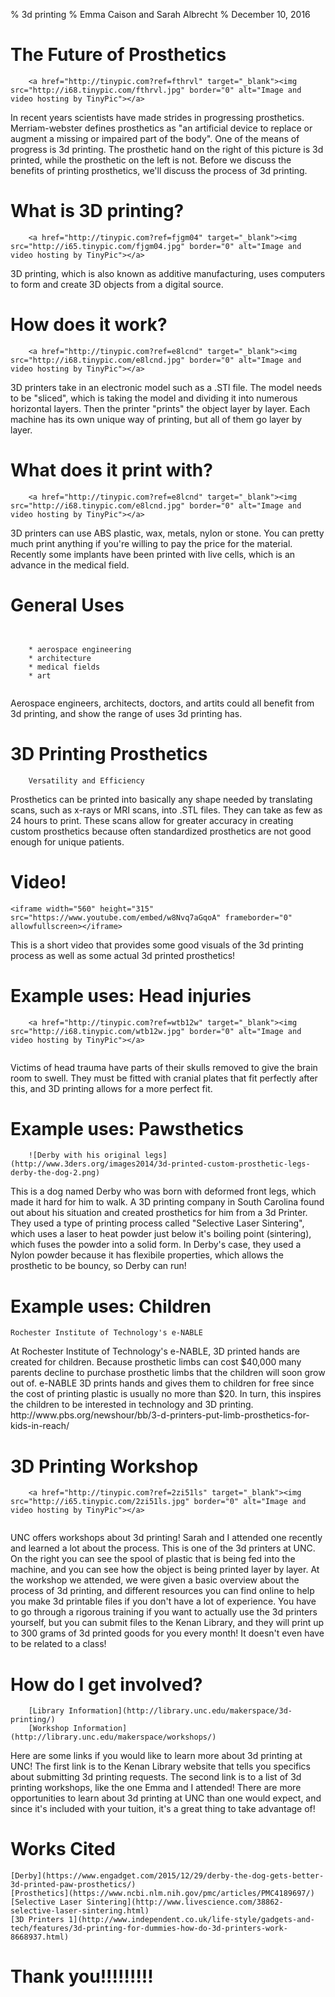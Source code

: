 % 3d printing
% Emma Caison and Sarah Albrecht
% December 10, 2016

# The Future of Prosthetics
```
	<a href="http://tinypic.com?ref=fthrvl" target="_blank"><img src="http://i68.tinypic.com/fthrvl.jpg" border="0" alt="Image and video hosting by TinyPic"></a>
```
<aside class="notes">
In recent years scientists have made strides in progressing prosthetics. Merriam-webster defines prosthetics as "an artificial device to replace or augment
a missing or impaired part of the body". One of the means of progress is 3d printing. The prosthetic hand on the right of this picture is 3d printed, while the prosthetic on the left is not. Before we discuss the benefits of printing prosthetics, we'll discuss the process of 3d printing.
</aside>




# What is 3D printing?


```
	<a href="http://tinypic.com?ref=fjgm04" target="_blank"><img src="http://i65.tinypic.com/fjgm04.jpg" border="0" alt="Image and video hosting by TinyPic"></a>
```    


<aside class="notes">
3D printing, which is also known as additive manufacturing, uses computers to
form and create 3D objects from a digital source.
</aside>


# How does it work?


```
	<a href="http://tinypic.com?ref=e8lcnd" target="_blank"><img src="http://i68.tinypic.com/e8lcnd.jpg" border="0" alt="Image and video hosting by TinyPic"></a>    
```


<aside class="notes">
3D printers take in an electronic model such as a .STl file. The model needs to
be "sliced", which is taking the model and dividing it into numerous horizontal
layers. Then the printer "prints" the object layer by layer. Each machine has
its own unique way of printing, but all of them go layer by layer.
</aside>


# What does it print with?


```
	<a href="http://tinypic.com?ref=e8lcnd" target="_blank"><img src="http://i68.tinypic.com/e8lcnd.jpg" border="0" alt="Image and video hosting by TinyPic"></a>
```
  <aside class="notes">
3D printers can use ABS plastic, wax, metals, nylon or stone. You can pretty
much print anything if you're willing to pay the price for the material. Recently
some implants have been printed with live cells, which is an advance in the
medical field.
</aside>


# General Uses


```


	* aerospace engineering
	* architecture
	* medical fields
	* art
    
```
<aside class="notes">
Aerospace engineers, architects, doctors, and artits could all benefit from 3d printing, and show the range of uses 3d printing has.
</aside>




# 3D Printing Prosthetics


```
	Versatility and Efficiency
```
<aside class="notes">
Prosthetics can be printed into basically any shape needed by translating scans, such
as x-rays or MRI scans, into .STL files. They can take as few as 24 hours to
print. These scans allow for greater accuracy in creating custom prosthetics because
often standardized prosthetics are not good enough for unique patients.
</aside>


# Video!
 
```
<iframe width="560" height="315" src="https://www.youtube.com/embed/w8Nvq7aGqoA" frameborder="0" allowfullscreen></iframe>
```
 
<aside class="notes">
This is a short video that provides some good visuals of the 3d printing process as well as some actual 3d printed prosthetics!
</aside>




# Example uses: Head injuries


```
	<a href="http://tinypic.com?ref=wtb12w" target="_blank"><img src="http://i68.tinypic.com/wtb12w.jpg" border="0" alt="Image and video hosting by TinyPic"></a>


```
<aside class="notes">
Victims of head trauma have parts of their skulls removed to give the brain room
to swell. They must be fitted with cranial plates that fit perfectly after this,
and 3D printing allows for a more perfect fit.</aside>


# Example uses: Pawsthetics


```
	![Derby with his original legs](http://www.3ders.org/images2014/3d-printed-custom-prosthetic-legs-derby-the-dog-2.png)
```
<aside class="notes">
	This is a dog named Derby who was born with deformed front legs, which made it hard for him to walk. A 3D printing company in South Carolina found out about his situation and created prosthetics for him from a 3d Printer. They used a type of printing process called "Selective Laser Sintering", which uses a laser to heat powder just below it's boiling point (sintering), which fuses the powder into a solid form. In Derby's case, they used a Nylon powder because it has flexibile properties, which allows the prosthetic to be bouncy, so Derby can run!
</aside>




# Example uses: Children


```
Rochester Institute of Technology's e-NABLE
```
<aside class="notes">
At Rochester Institute of Technology's e-NABLE, 3D printed hands are
created for children. Because prosthetic limbs can cost $40,000 many parents decline
to purchase prosthetic limbs that the children will soon grow out of. e-NABLE
3D prints hands and gives them to children for free since the cost of printing
plastic is usually no more than $20. In turn, this inspires the children to be
interested in technology and 3D printing.
http://www.pbs.org/newshour/bb/3-d-printers-put-limb-prosthetics-for-kids-in-reach/
</aside>


# 3D Printing Workshop
 
```
	<a href="http://tinypic.com?ref=2zi51ls" target="_blank"><img src="http://i65.tinypic.com/2zi51ls.jpg" border="0" alt="Image and video hosting by TinyPic"></a>
 
```
<aside class="notes">
	UNC offers workshops about 3d printing! Sarah and I attended one recently and learned a lot about the process. This is one of the 3d printers at UNC. On the right you can see the spool of plastic that is being fed into the machine, and you can see how the object is being printed layer by layer. At the workshop we attended, we were given a basic overview about the process of 3d printing, and different resources you can find online to help you make 3d printable files if you don't have a lot of experience. You have to go through a rigorous training if you want to actually use the 3d printers yourself, but you can submit files to the Kenan Library, and they will print up to 300 grams of 3d printed goods for you every month! It doesn't even have to be related to a class!
</aside>


# How do I get involved?
 
```
	[Library Information](http://library.unc.edu/makerspace/3d-printing/)
	[Workshop Information](http://library.unc.edu/makerspace/workshops/)
```
<aside class="notes">
	Here are some links if you would like to learn more about 3d printing at UNC! The first link is to the Kenan Library website that tells you specifics about submitting 3d printing requests. The second link is to a list of 3d printing workshops, like the one Emma and I attended! There are more opportunities to learn about 3d printing at UNC than one would expect, and since it's included with your tuition, it's a great thing to take advantage of!
</aside>
 
# Works Cited
 
```
[Derby](https://www.engadget.com/2015/12/29/derby-the-dog-gets-better-3d-printed-paw-prosthetics/)
[Prosthetics](https://www.ncbi.nlm.nih.gov/pmc/articles/PMC4189697/)
[Selective Laser Sintering](http://www.livescience.com/38862-selective-laser-sintering.html)
[3D Printers 1](http://www.independent.co.uk/life-style/gadgets-and-tech/features/3d-printing-for-dummies-how-do-3d-printers-work-8668937.html)
```


# Thank you!!!!!!!!!